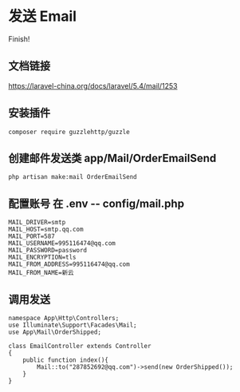 # 发送 Email

Finish!

## 文档链接
https://laravel-china.org/docs/laravel/5.4/mail/1253

## 安装插件
```angular2html
composer require guzzlehttp/guzzle
```

## 创建邮件发送类 app/Mail/OrderEmailSend
```angular2html
php artisan make:mail OrderEmailSend
```

## 配置账号 在 .env -- config/mail.php
```angular2html
MAIL_DRIVER=smtp
MAIL_HOST=smtp.qq.com
MAIL_PORT=587
MAIL_USERNAME=995116474@qq.com
MAIL_PASSWORD=password
MAIL_ENCRYPTION=tls
MAIL_FROM_ADDRESS=995116474@qq.com
MAIL_FROM_NAME=新云
```
## 调用发送
```angular2html
namespace App\Http\Controllers;
use Illuminate\Support\Facades\Mail;
use App\Mail\OrderShipped;

class EmailController extends Controller
{
    public function index(){
        Mail::to("287852692@qq.com")->send(new OrderShipped());
    }
}
```




















